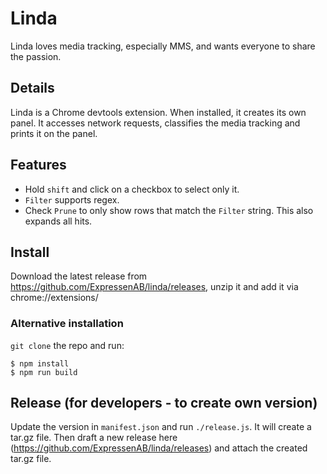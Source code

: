 # Linda
Linda loves media tracking, especially MMS, and wants everyone to share the passion.

## Details
Linda is a Chrome devtools extension. When installed, it creates its own panel. It accesses network requests, classifies the media tracking and prints it on the panel.

## Features
- Hold `shift` and click on a checkbox to select only it.
- `Filter` supports regex.
- Check `Prune` to only show rows that match the `Filter` string.
  This also expands all hits.

## Install
Download the latest release from https://github.com/ExpressenAB/linda/releases, unzip it and add it via
chrome://extensions/

### Alternative installation
`git clone` the repo and run:
```
$ npm install
$ npm run build
```


## Release (for developers - to create own version)
Update the version in `manifest.json` and run `./release.js`. It will create a tar.gz file. 
Then draft a new release here (https://github.com/ExpressenAB/linda/releases) and attach the created tar.gz file. 
